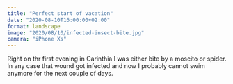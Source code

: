 ```yaml
---
title: "Perfect start of vacation"
date: "2020-08-10T16:00:00+02:00"
format: landscape
image: "2020/08/10/infected-insect-bite.jpg"
camera: "iPhone Xs"
---
```


Right on thr first evening in Carinthia I was either bite by a moscito or spider. In any case that wound got infected and now I probably cannot swim
anymore for the next couple of days.

